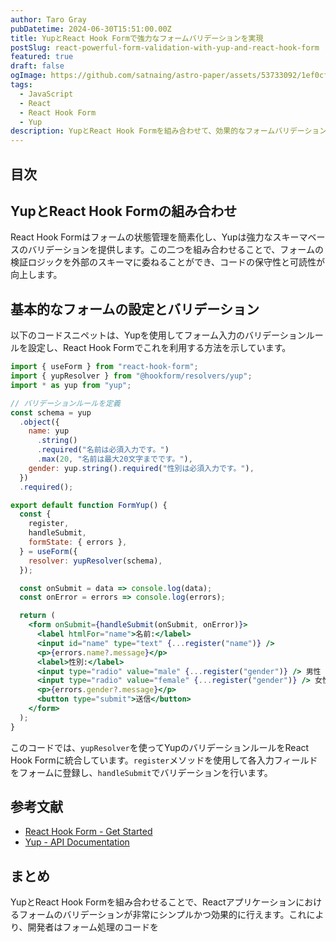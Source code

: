 ```yaml
---
author: Taro Gray
pubDatetime: 2024-06-30T15:51:00.00Z
title: YupとReact Hook Formで強力なフォームバリデーションを実現
postSlug: react-powerful-form-validation-with-yup-and-react-hook-form
featured: true
draft: false
ogImage: https://github.com/satnaing/astro-paper/assets/53733092/1ef0cf03-8137-4d67-ac81-84a032119e3a
tags:
  - JavaScript
  - React
  - React Hook Form
  - Yup
description: YupとReact Hook Formを組み合わせて、効果的なフォームバリデーションを簡単に実装する方法を解説します。この組み合わせにより、開発者はフォームデータの検証をより簡潔に、効率的に行うことができます。
---
```


## 目次

## YupとReact Hook Formの組み合わせ

React Hook Formはフォームの状態管理を簡素化し、Yupは強力なスキーマベースのバリデーションを提供します。この二つを組み合わせることで、フォームの検証ロジックを外部のスキーマに委ねることができ、コードの保守性と可読性が向上します。

## 基本的なフォームの設定とバリデーション

以下のコードスニペットは、Yupを使用してフォーム入力のバリデーションルールを設定し、React Hook Formでこれを利用する方法を示しています。

```jsx
import { useForm } from "react-hook-form";
import { yupResolver } from "@hookform/resolvers/yup";
import * as yup from "yup";

// バリデーションルールを定義
const schema = yup
  .object({
    name: yup
      .string()
      .required("名前は必須入力です。")
      .max(20, "名前は最大20文字までです。"),
    gender: yup.string().required("性別は必須入力です。"),
  })
  .required();

export default function FormYup() {
  const {
    register,
    handleSubmit,
    formState: { errors },
  } = useForm({
    resolver: yupResolver(schema),
  });

  const onSubmit = data => console.log(data);
  const onError = errors => console.log(errors);

  return (
    <form onSubmit={handleSubmit(onSubmit, onError)}>
      <label htmlFor="name">名前:</label>
      <input id="name" type="text" {...register("name")} />
      <p>{errors.name?.message}</p>
      <label>性別:</label>
      <input type="radio" value="male" {...register("gender")} /> 男性
      <input type="radio" value="female" {...register("gender")} /> 女性
      <p>{errors.gender?.message}</p>
      <button type="submit">送信</button>
    </form>
  );
}
```

このコードでは、`yupResolver`を使ってYupのバリデーションルールをReact Hook Formに統合しています。`register`メソッドを使用して各入力フィールドをフォームに登録し、`handleSubmit`でバリデーションを行います。

## 参考文献

- [React Hook Form - Get Started](https://react-hook-form.com/get-started)
- [Yup - API Documentation](https://github.com/jquense/yup)

## まとめ

YupとReact Hook Formを組み合わせることで、Reactアプリケーションにおけるフォームのバリデーションが非常にシンプルかつ効果的に行えます。これにより、開発者はフォーム処理のコードを
